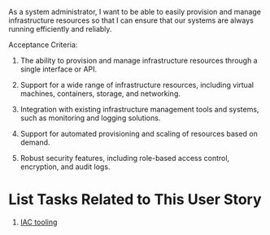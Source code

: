 As a system administrator, I want to be able to easily provision and manage infrastructure resources so that I can ensure that our systems are always running efficiently and reliably.


Acceptance Criteria:
1. The ability to provision and manage infrastructure resources through a single interface or API.

2. Support for a wide range of infrastructure resources, including virtual machines, containers, storage, and networking.

3. Integration with existing infrastructure management tools and systems, such as monitoring and logging solutions.

4. Support for automated provisioning and scaling of resources based on demand.

5. Robust security features, including role-based access control, encryption, and audit logs.


# List Tasks Related to This User Story
1. [IAC tooling](https://github.com/ss889/mywebclass-agile-docs/blob/dc5b2ece3857164f237b12b735f490b11b0a7d1d/documentation/theme_1/initiatives/epics/user%20stories/tasks/IAC%20tooling.md)
